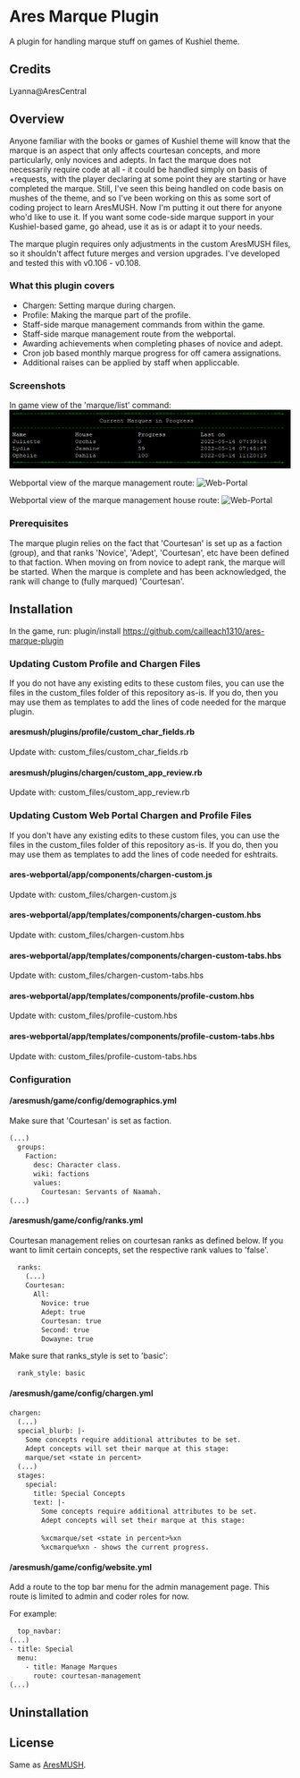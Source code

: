 # Ares Marque Plugin
A plugin for handling marque stuff on games of Kushiel theme. 

## Credits
Lyanna@AresCentral

## Overview
Anyone familiar with the books or games of Kushiel theme will know that the marque is an aspect that only affects courtesan concepts, and more particularly, only novices and adepts. In fact the marque does not necessarily require code at all - it could be handled simply on basis of +requests, with the player declaring at some point they are starting or have completed the marque. Still, I've seen this being handled on code basis on mushes of the theme, and so I've been working on this as some sort of coding project to learn AresMUSH. Now I'm putting it out there for anyone who'd like to use it. If you want some code-side marque support in your Kushiel-based game, go ahead, use it as is or adapt it to your needs.

The marque plugin requires only adjustments in the custom AresMUSH files, so it shouldn't affect future merges and version upgrades. I've developed and tested this with v0.106 - v0.108.

### What this plugin covers
* Chargen: Setting marque during chargen.
* Profile: Making the marque part of the profile.
* Staff-side marque management commands from within the game.
* Staff-side marque management route from the webportal.
* Awarding achievements when completing phases of novice and adept.
* Cron job based monthly marque progress for off camera assignations.
* Additional raises can be applied by staff when appliccable.

### Screenshots
In game view of the 'marque/list' command:
![Client](https://github.com/cailleach1310/ares-marque-plugin/blob/master/images/marque_list_command.PNG)

Webportal view of the marque management route:
![Web-Portal](https://github.com/cailleach1310/ares-marque-plugin/blob/master/images/courtesan-management-route.PNG)

Webportal view of the marque management house route:
![Web-Portal](https://github.com/cailleach1310/ares-marque-plugin/blob/master/images/courtesan-management-house-route.PNG)


### Prerequisites
The marque plugin relies on the fact that 'Courtesan' is set up as a faction (group), and that ranks 'Novice', 'Adept', 'Courtesan', etc have been defined to that faction. When moving on from novice to adept rank, the marque will be started. When the marque is complete and has been acknowledged, the rank will change to (fully marqued) 'Courtesan'. 

## Installation
In the game, run: plugin/install https://github.com/cailleach1310/ares-marque-plugin

### Updating Custom Profile and Chargen Files
If you do not have any existing edits to these custom files, you can use the files in the custom_files folder of this repository as-is. If you do, then you may use them as templates to add the lines of code needed for the marque plugin.

#### aresmush/plugins/profile/custom_char_fields.rb
Update with: custom_files/custom_char_fields.rb

#### aresmush/plugins/chargen/custom_app_review.rb
Update with: custom_files/custom_app_review.rb

### Updating Custom Web Portal Chargen and Profile Files
If you don't have any existing edits to these custom files, you can use the files in the custom_files folder of this repository as-is. If you do, then you may use them as templates to add the lines of code needed for eshtraits.

#### ares-webportal/app/components/chargen-custom.js
Update with: custom_files/chargen-custom.js

#### ares-webportal/app/templates/components/chargen-custom.hbs
Update with: custom_files/chargen-custom.hbs

#### ares-webportal/app/templates/components/chargen-custom-tabs.hbs
Update with: custom_files/chargen-custom-tabs.hbs

#### ares-webportal/app/templates/components/profile-custom.hbs
Update with: custom_files/profile-custom.hbs

#### ares-webportal/app/templates/components/profile-custom-tabs.hbs
Update with: custom_files/profile-custom-tabs.hbs

### Configuration
#### /aresmush/game/config/demographics.yml
Make sure that 'Courtesan' is set as faction. 

    (...)
      groups:
        Faction:
          desc: Character class.
          wiki: factions
          values:
            Courtesan: Servants of Naamah.
    (...)

#### /aresmush/game/config/ranks.yml
Courtesan management relies on courtesan ranks as defined below. If you want to limit certain concepts, set the respective rank values to 'false'.

      ranks:
        (...)
        Courtesan:
          All:
            Novice: true
            Adept: true
            Courtesan: true
            Second: true
            Dowayne: true
            
Make sure that ranks_style is set to 'basic':

      rank_style: basic

#### /aresmush/game/config/chargen.yml

    chargen:
      (...)
      special_blurb: |-
        Some concepts require additional attributes to be set.
        Adept concepts will set their marque at this stage:
        marque/set <state in percent>
      (...)
      stages:
        special:
          title: Special Concepts
          text: |- 
            Some concepts require additional attributes to be set.
            Adept concepts will set their marque at this stage: 

            %xcmarque/set <state in percent>%xn
            %xcmarque%xn - shows the current progress.

#### /aresmush/game/config/website.yml
Add a route to the top bar menu for the admin management page. This route is limited to admin and coder roles for now. 

For example:

      top_navbar:
    (...)
    - title: Special
      menu:
        - title: Manage Marques
          route: courtesan-management
    (...)


## Uninstallation

## License
Same as [AresMUSH](https://aresmush.com/license).
